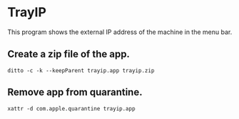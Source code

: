 # TrayIP

This program shows the external IP address of the machine in the menu bar.

## Create a zip file of the app.

```
ditto -c -k --keepParent trayip.app trayip.zip
```

## Remove app from quarantine.

```
xattr -d com.apple.quarantine trayip.app
```
